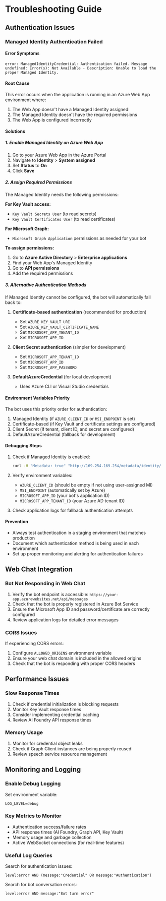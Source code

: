 # Troubleshooting Guide

## Authentication Issues

### Managed Identity Authentication Failed

#### Error Symptoms
```
error: ManagedIdentityCredential: Authentication failed. Message undefined: Error(s): Not Available - Description: Unable to load the proper Managed Identity.
```

#### Root Cause
This error occurs when the application is running in an Azure Web App environment where:
1. The Web App doesn't have a Managed Identity assigned
2. The Managed Identity doesn't have the required permissions
3. The Web App is configured incorrectly

#### Solutions

##### 1. Enable Managed Identity on Azure Web App
1. Go to your Azure Web App in the Azure Portal
2. Navigate to **Identity** > **System assigned**
3. Set **Status** to **On**
4. Click **Save**

##### 2. Assign Required Permissions
The Managed Identity needs the following permissions:

**For Key Vault access:**
- `Key Vault Secrets User` (to read secrets)
- `Key Vault Certificates User` (to read certificates)

**For Microsoft Graph:**
- `Microsoft Graph Application` permissions as needed for your bot

**To assign permissions:**
1. Go to **Azure Active Directory** > **Enterprise applications**
2. Find your Web App's Managed Identity
3. Go to **API permissions**
4. Add the required permissions

##### 3. Alternative Authentication Methods
If Managed Identity cannot be configured, the bot will automatically fall back to:

1. **Certificate-based authentication** (recommended for production)
   - Set `AZURE_KEY_VAULT_URI`
   - Set `AZURE_KEY_VAULT_CERTIFICATE_NAME`
   - Set `MICROSOFT_APP_TENANT_ID`
   - Set `MICROSOFT_APP_ID`

2. **Client Secret authentication** (simpler for development)
   - Set `MICROSOFT_APP_TENANT_ID`
   - Set `MICROSOFT_APP_ID`
   - Set `MICROSOFT_APP_PASSWORD`

3. **DefaultAzureCredential** (for local development)
   - Uses Azure CLI or Visual Studio credentials

#### Environment Variables Priority
The bot uses this priority order for authentication:
1. Managed Identity (if `AZURE_CLIENT_ID` or `MSI_ENDPOINT` is set)
2. Certificate-based (if Key Vault and certificate settings are configured)
3. Client Secret (if tenant, client ID, and secret are configured)
4. DefaultAzureCredential (fallback for development)

#### Debugging Steps
1. Check if Managed Identity is enabled:
   ```bash
   curl -H "Metadata: true" "http://169.254.169.254/metadata/identity/oauth2/token?api-version=2018-02-01&resource=https://management.azure.com/"
   ```

2. Verify environment variables:
   - `AZURE_CLIENT_ID` (should be empty if not using user-assigned MI)
   - `MSI_ENDPOINT` (automatically set by Azure)
   - `MICROSOFT_APP_ID` (your bot's application ID)
   - `MICROSOFT_APP_TENANT_ID` (your Azure AD tenant ID)

3. Check application logs for fallback authentication attempts

#### Prevention
- Always test authentication in a staging environment that matches production
- Document which authentication method is being used in each environment
- Set up proper monitoring and alerting for authentication failures

## Web Chat Integration

### Bot Not Responding in Web Chat
1. Verify the bot endpoint is accessible: `https://your-app.azurewebsites.net/api/messages`
2. Check that the bot is properly registered in Azure Bot Service
3. Ensure the Microsoft App ID and password/certificate are correctly configured
4. Review application logs for detailed error messages

### CORS Issues
If experiencing CORS errors:
1. Configure `ALLOWED_ORIGINS` environment variable
2. Ensure your web chat domain is included in the allowed origins
3. Check that the bot is responding with proper CORS headers

## Performance Issues

### Slow Response Times
1. Check if credential initialization is blocking requests
2. Monitor Key Vault response times
3. Consider implementing credential caching
4. Review AI Foundry API response times

### Memory Usage
1. Monitor for credential object leaks
2. Check if Graph Client instances are being properly reused
3. Review speech service resource management

## Monitoring and Logging

### Enable Debug Logging
Set environment variable:
```
LOG_LEVEL=debug
```

### Key Metrics to Monitor
- Authentication success/failure rates
- API response times (AI Foundry, Graph API, Key Vault)
- Memory usage and garbage collection
- Active WebSocket connections (for real-time features)

### Useful Log Queries
Search for authentication issues:
```
level:error AND (message:"Credential" OR message:"Authentication")
```

Search for bot conversation errors:
```
level:error AND message:"Bot turn error"
```
